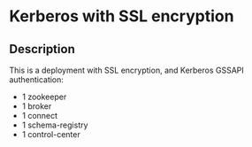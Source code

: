 # Kerberos with SSL encryption

## Description

This is a deployment with SSL encryption, and Kerberos GSSAPI authentication:

* 1 zookeeper
* 1 broker
* 1 connect
* 1 schema-registry
* 1 control-center
